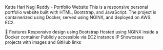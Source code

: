 Katta Hari Nagi Reddy - Portfolio Website
This is a responsive personal portfolio website built with HTML, Bootstrap, and JavaScript. The project is containerized using Docker, served using NGINX, and deployed on AWS EC2.

🚀 Features
Responsive design using Bootstrap
Hosted using NGINX inside a Docker container
Publicly accessible via EC2 instance IP
Showcases projects with images and GitHub links
